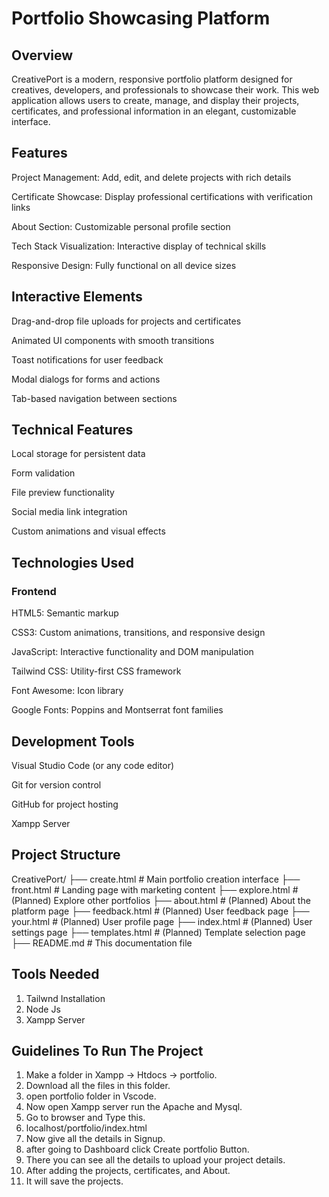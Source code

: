 # Portfolio Showcasing Platform
## Overview
CreativePort is a modern, responsive portfolio platform designed for creatives, developers, and professionals to showcase their work. This web application allows users to create, manage, and display their projects, certificates, and professional information in an elegant, customizable interface.
## Features
Project Management: Add, edit, and delete projects with rich details

Certificate Showcase: Display professional certifications with verification links

About Section: Customizable personal profile section

Tech Stack Visualization: Interactive display of technical skills

Responsive Design: Fully functional on all device sizes

## Interactive Elements
Drag-and-drop file uploads for projects and certificates

Animated UI components with smooth transitions

Toast notifications for user feedback

Modal dialogs for forms and actions

Tab-based navigation between sections

## Technical Features
Local storage for persistent data

Form validation

File preview functionality

Social media link integration

Custom animations and visual effects

## Technologies Used
### Frontend

HTML5: Semantic markup

CSS3: Custom animations, transitions, and responsive design

JavaScript: Interactive functionality and DOM manipulation

Tailwind CSS: Utility-first CSS framework

Font Awesome: Icon library

Google Fonts: Poppins and Montserrat font families

## Development Tools
Visual Studio Code (or any code editor)

Git for version control

GitHub for project hosting

Xampp Server

## Project Structure
CreativePort/
├── create.html          # Main portfolio creation interface
├── front.html          # Landing page with marketing content
├── explore.html        # (Planned) Explore other portfolios
├── about.html          # (Planned) About the platform page
├── feedback.html       # (Planned) User feedback page
├── your.html           # (Planned) User profile page
├── index.html          # (Planned) User settings page
├── templates.html      # (Planned) Template selection page
├── README.md           # This documentation file

## Tools Needed
1. Tailwnd Installation
2. Node Js
3. Xampp Server

## Guidelines To Run The Project
1. Make a folder in Xampp -> Htdocs -> portfolio.
2. Download all the files in this folder.
3. open portfolio folder in Vscode.
4. Now open Xampp server run the Apache and Mysql.
5. Go to browser and Type this.
6. localhost/portfolio/index.html
7. Now give all the details in Signup.
8. after going to Dashboard click Create portfolio Button.
9. There you can see all the details to upload your project details.
10. After adding the projects, certificates, and About.
11. It will save the projects.
